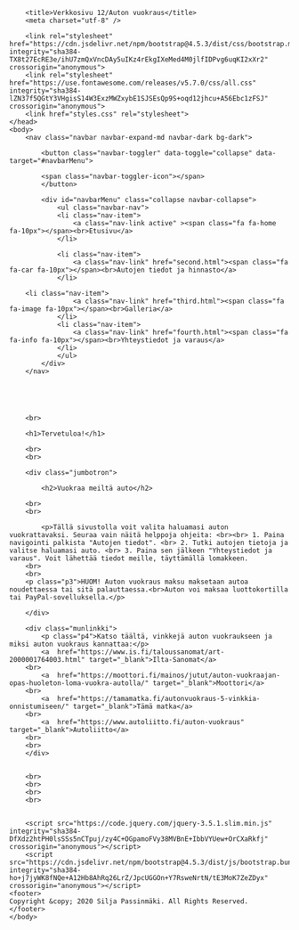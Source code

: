 <!DOCTYPE html>
<html lang="fi">
	<head>
	
		<title>Verkkosivu 12/Auton vuokraus</title>
		<meta charset="utf-8" />
		
		<link rel="stylesheet" href="https://cdn.jsdelivr.net/npm/bootstrap@4.5.3/dist/css/bootstrap.min.css" integrity="sha384-TX8t27EcRE3e/ihU7zmQxVncDAy5uIKz4rEkgIXeMed4M0jlfIDPvg6uqKI2xXr2" crossorigin="anonymous">
		<link rel="stylesheet" href="https://use.fontawesome.com/releases/v5.7.0/css/all.css" integrity="sha384-lZN37f5QGtY3VHgisS14W3ExzMWZxybE1SJSEsQp9S+oqd12jhcu+A56Ebc1zFSJ" crossorigin="anonymous">
		<link href="styles.css" rel="stylesheet">
	</head>
	<body>
		<nav class="navbar navbar-expand-md navbar-dark bg-dark"> 
		
			<button class="navbar-toggler" data-toggle="collapse" data-target="#navbarMenu">
			
			<span class="navbar-toggler-icon"></span>
			</button>
		
			<div id="navbarMenu" class="collapse navbar-collapse">
				<ul class="navbar-nav">
				<li class="nav-item">
					<a class="nav-link active" ><span class="fa fa-home fa-10px"></span><br>Etusivu</a>
				</li>

				<li class="nav-item">
					<a class="nav-link" href="second.html"><span class="fa fa-car fa-10px"></span><br>Autojen tiedot ja hinnasto</a>
				</li>
		
		<li class="nav-item">
					<a class="nav-link" href="third.html"><span class="fa fa-image fa-10px"></span><br>Galleria</a>
				</li>
				<li class="nav-item">
					<a class="nav-link" href="fourth.html"><span class="fa fa-info fa-10px"></span><br>Yhteystiedot ja varaus</a>
				</li>
				</ul>
			</div>
		</nav>
		
		

	
	
		<br>
	
		<h1>Tervetuloa!</h1>
		
		<br>
		<br>
		
		<div class="jumbotron">
		
			<h2>Vuokraa meiltä auto</h2>

		<br>
		<br>
			
			<p>Tällä sivustolla voit valita haluamasi auton vuokrattavaksi. Seuraa vain näitä helppoja ohjeita: <br><br> 1. Paina navigointi palkista "Autojen tiedot". <br> 2. Tutki autojen tietoja ja valitse haluamasi auto. <br> 3. Paina sen jälkeen "Yhteystiedot ja varaus". Voit lähettää tiedot meille, täyttämällä lomakkeen.
		<br>
		<br>
		<p class="p3">HUOM! Auton vuokraus maksu maksetaan autoa noudettaessa tai sitä palauttaessa.<br>Auton voi maksaa luottokortilla tai PayPal-sovelluksella.</p>
		
		</div>
		
		<div class="munlinkki">
			<p class="p4">Katso täältä, vinkkejä auton vuokraukseen ja miksi auton vuokraus kannattaa:</p>
			<a  href="https://www.is.fi/taloussanomat/art-2000001764003.html" target="_blank">Ilta-Sanomat</a>
		<br>
			<a  href="https://moottori.fi/mainos/jutut/auton-vuokraajan-opas-huoleton-loma-vuokra-autolla/" target="_blank">Moottori</a>
		<br>
			<a  href="https://tamamatka.fi/autonvuokraus-5-vinkkia-onnistumiseen/" target="_blank">Tämä matka</a>
		<br>
			<a  href="https://www.autoliitto.fi/auton-vuokraus" target="_blank">Autoliitto</a>
		<br>
		<br>
		</div>
		
		
		<br>
		<br>
		<br>
		<br>
		
		
		<script src="https://code.jquery.com/jquery-3.5.1.slim.min.js" integrity="sha384-DfXdz2htPH0lsSSs5nCTpuj/zy4C+OGpamoFVy38MVBnE+IbbVYUew+OrCXaRkfj" crossorigin="anonymous"></script>
		<script src="https://cdn.jsdelivr.net/npm/bootstrap@4.5.3/dist/js/bootstrap.bundle.min.js" integrity="sha384-ho+j7jyWK8fNQe+A12Hb8AhRq26LrZ/JpcUGGOn+Y7RsweNrtN/tE3MoK7ZeZDyx" crossorigin="anonymous"></script>
	<footer>
	Copyright &copy; 2020 Silja Passinmäki. All Rights Reserved.
	</footer>
	</body>
	
	
</html>
